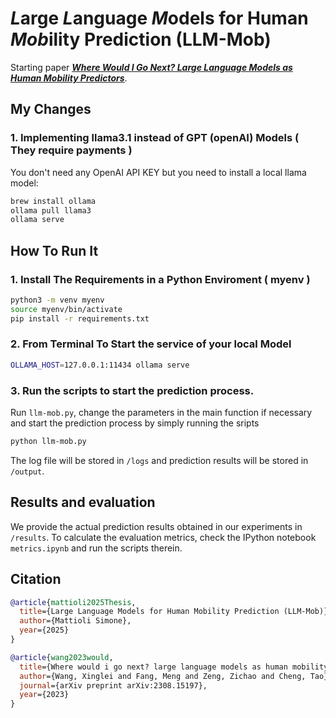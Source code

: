 # ***L***arge ***L***anguage ***M***odels for Human ***Mob***ility Prediction (LLM-Mob)

Starting paper ***[Where Would I Go Next? Large Language Models as Human Mobility Predictors](https://arxiv.org/abs/2308.15197)***.

## My Changes
### 1. Implementing llama3.1 instead of GPT (openAI) Models ( They require payments )
You don't need any OpenAI API KEY but you need to install a local llama model:
```bash
brew install ollama
ollama pull llama3
ollama serve
```

## How To Run It
### 1. Install The Requirements in a Python Enviroment ( myenv )
```bash
python3 -m venv myenv
source myenv/bin/activate
pip install -r requirements.txt
```
### 2. From Terminal To Start the service of your local Model
```bash
OLLAMA_HOST=127.0.0.1:11434 ollama serve
```
### 3. Run the scripts to start the prediction process.
Run `llm-mob.py`, change the parameters in the main function if necessary and start the prediction process by simply running the sripts
```bash
python llm-mob.py
```
The log file will be stored in `/logs` and prediction results will be stored in `/output`.

## Results and evaluation
We provide the actual prediction results obtained in our experiments in `/results`. 
To calculate the evaluation metrics, check the IPython notebook `metrics.ipynb` and run the scripts therein.


## Citation

```bibtex
@article{mattioli2025Thesis,
  title={Large Language Models for Human Mobility Prediction (LLM-Mob)},
  author={Mattioli Simone},
  year={2025}
}
```
```bibtex
@article{wang2023would,
  title={Where would i go next? large language models as human mobility predictors},
  author={Wang, Xinglei and Fang, Meng and Zeng, Zichao and Cheng, Tao},
  journal={arXiv preprint arXiv:2308.15197},
  year={2023}
}
```